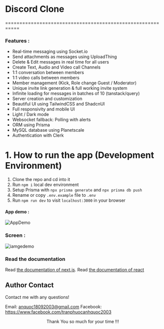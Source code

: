 # Discord Clone

===========================================================

### Features :

- Real-time messaging using Socket.io
- Send attachments as messages using UploadThing
- Delete & Edit messages in real time for all users
- Create Text, Audio and Video call Channels
- 1:1 conversation between members
- 1:1 video calls between members
- Member management (Kick, Role change Guest / Moderator)
- Unique invite link generation & full working invite system
- Infinite loading for messages in batches of 10 (tanstack/query)
- Server creation and customization
- Beautiful UI using TailwindCSS and ShadcnUI
- Full responsivity and mobile UI
- Light / Dark mode
- Websocket fallback: Polling with alerts
- ORM using Prisma
- MySQL database using Planetscale
- Authentication with Clerk

# 1. How to run the app (Development Environment)

1. Clone the repo and cd into it
2. Run `npm i` local dev environment
3. Setup Prisma with `npx prisma generate` and `npx prisma db push`
4. Rename or copy `.env.example` file to `.env`
5. Run `npm run dev` to visit `localhost:3000` in your browser

#### App demo :

![AppDemo](https://anhquocdev-discord.vercel.app/)

### Screen :

![iamgedemo](https://res.cloudinary.com/dadvtny30/image/upload/v1728471276/portfolio/project/joibnltfldmrgeyta9vd.png)

### Read the documentation

Read [the documentation of next.js](https://nextjs.org/).
Read [the documentation of react](https://react.dev/)

## Author Contact

Contact me with any questions!<br>

Email: anquoc18092003@gmail.com
Facebook: https://www.facebook.com/tranphuocanhquoc2003

<p style="text-align:center">Thank You so much for your time !!!</p>

